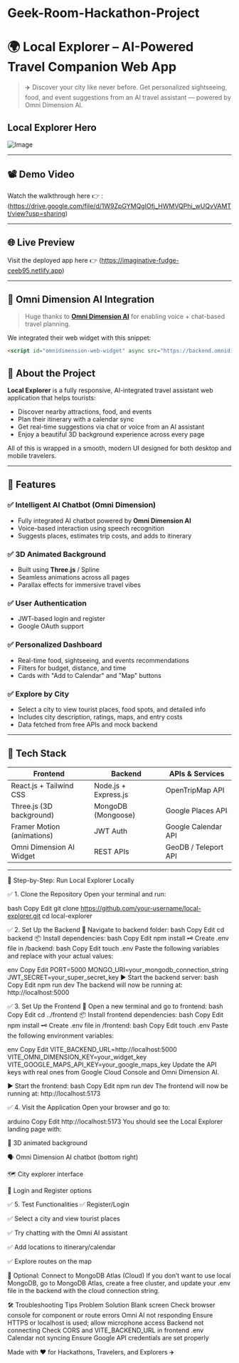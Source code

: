 # Geek-Room-Hackathon-Project

# 🌍 Local Explorer – AI-Powered Travel Companion Web App

> ✈️ Discover your city like never before. Get personalized sightseeing, food, and event suggestions from an AI travel assistant — powered by Omni Dimension AI.

## Local Explorer Hero
![Image](https://github.com/user-attachments/assets/67d17289-842c-471b-84d9-24e9ea6d2c5f)

---

## 📽️ Demo Video

Watch the walkthrough here 👉 : (https://drive.google.com/file/d/1W9ZpGYMQgIOfj_HWMVQPhi_wUQvVAMTt/view?usp=sharing)

---

## 🌐 Live Preview

Visit the deployed app here 👉 (https://imaginative-fudge-ceeb95.netlify.app)

---

## 🔗 Omni Dimension AI Integration

> Huge thanks to [**Omni Dimension AI**](https://omnidim.io) for enabling voice + chat-based travel planning.

We integrated their web widget with this snippet:

```html
<script id="omnidimension-web-widget" async src="https://backend.omnidim.io/web_widget.js?secret_key=YOUR_SECRET_KEY"></script>

```

## 📌 About the Project

**Local Explorer** is a fully responsive, AI-integrated travel assistant web application that helps tourists:

- Discover nearby attractions, food, and events
- Plan their itinerary with a calendar sync
- Get real-time suggestions via chat or voice from an AI assistant
- Enjoy a beautiful 3D background experience across every page

All of this is wrapped in a smooth, modern UI designed for both desktop and mobile travelers.

---

## 🧠 Features

### ✅ Intelligent AI Chatbot (Omni Dimension)
- Fully integrated AI chatbot powered by **Omni Dimension AI**
- Voice-based interaction using speech recognition
- Suggests places, estimates trip costs, and adds to itinerary

### ✅ 3D Animated Background
- Built using **Three.js** / Spline
- Seamless animations across all pages
- Parallax effects for immersive travel vibes

### ✅ User Authentication
- JWT-based login and register
- Google OAuth support

### ✅ Personalized Dashboard
- Real-time food, sightseeing, and events recommendations
- Filters for budget, distance, and time
- Cards with "Add to Calendar" and "Map" buttons

### ✅ Explore by City
- Select a city to view tourist places, food spots, and detailed info
- Includes city description, ratings, maps, and entry costs
- Data fetched from free APIs and mock backend

---

## 🧰 Tech Stack

| Frontend | Backend | APIs & Services |
|----------|---------|-----------------|
| React.js + Tailwind CSS | Node.js + Express.js | OpenTripMap API |
| Three.js (3D background) | MongoDB (Mongoose) | Google Places API |
| Framer Motion (animations) | JWT Auth | Google Calendar API |
| Omni Dimension AI Widget | REST APIs | GeoDB / Teleport API |

---

🚀 Step-by-Step: Run Local Explorer Locally

✅ 1. Clone the Repository
Open your terminal and run:

bash
Copy
Edit
git clone https://github.com/your-username/local-explorer.git
cd local-explorer

✅ 2. Set Up the Backend
📁 Navigate to backend folder:
bash
Copy
Edit
cd backend
📦 Install dependencies:
bash
Copy
Edit
npm install
🗝️ Create .env file in /backend:
bash
Copy
Edit
touch .env
Paste the following variables and replace with your actual values:

env
Copy
Edit
PORT=5000
MONGO_URI=your_mongodb_connection_string
JWT_SECRET=your_super_secret_key
▶️ Start the backend server:
bash
Copy
Edit
npm run dev
The backend will now be running at: http://localhost:5000

✅ 3. Set Up the Frontend
📁 Open a new terminal and go to frontend:
bash
Copy
Edit
cd ../frontend
📦 Install frontend dependencies:
bash
Copy
Edit
npm install
🗝️ Create .env file in /frontend:
bash
Copy
Edit
touch .env
Paste the following environment variables:

env
Copy
Edit
VITE_BACKEND_URL=http://localhost:5000
VITE_OMNI_DIMENSION_KEY=your_widget_key
VITE_GOOGLE_MAPS_API_KEY=your_google_maps_key
Update the API keys with real ones from Google Cloud Console and Omni Dimension AI.

▶️ Start the frontend:
bash
Copy
Edit
npm run dev
The frontend will now be running at: http://localhost:5173

✅ 4. Visit the Application
Open your browser and go to:

arduino
Copy
Edit
http://localhost:5173
You should see the Local Explorer landing page with:

🧭 3D animated background

🗣️ Omni Dimension AI chatbot (bottom right)

🗺️ City explorer interface

🔐 Login and Register options

✅ 5. Test Functionalities
✅ Register/Login

✅ Select a city and view tourist places

✅ Try chatting with the Omni AI assistant

✅ Add locations to itinerary/calendar

✅ Explore routes on the map

🧪 Optional: Connect to MongoDB Atlas (Cloud)
If you don’t want to use local MongoDB, go to MongoDB Atlas, create a free cluster, and update your .env file in the backend with the cloud connection string.

🛠️ Troubleshooting Tips
Problem	Solution
Blank screen	Check browser console for component or route errors
Omni AI not responding	Ensure HTTPS or localhost is used; allow microphone access
Backend not connecting	Check CORS and VITE_BACKEND_URL in frontend .env
Calendar not syncing	Ensure Google API credentials are set properly

Made with ❤️ for Hackathons, Travelers, and Explorers ✈️



